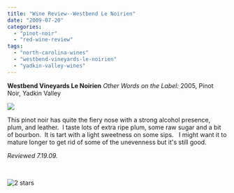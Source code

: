 ```yaml
---
title: "Wine Review--Westbend Le Noirien"
date: "2009-07-20"
categories: 
  - "pinot-noir"
  - "red-wine-review"
tags: 
  - "north-carolina-wines"
  - "westbend-vineyards-le-noirien"
  - "yadkin-valley-wines"
---
```


**Westbend Vineyards Le Noirien** _Other Words on the Label:_ 2005, Pinot Noir, Yadkin Valley

![](http://www.rebeccagomezfarrell.com/photos/westbendlenoirien.jpg)

This pinot noir has quite the fiery nose with a strong alcohol presence, plum, and leather.  I taste lots of extra ripe plum, some raw sugar and a bit of bourbon.  It is tart with a light sweetness on some sips.   I might want it to mature longer to get rid of some of the unevenness but it's still good.

_Reviewed 7.19.09._

 

![2 stars](http://www.rebeccagomezfarrell.com/wp-content/uploads/2009/02/rating_chicken11.gif "rating_chicken11")
